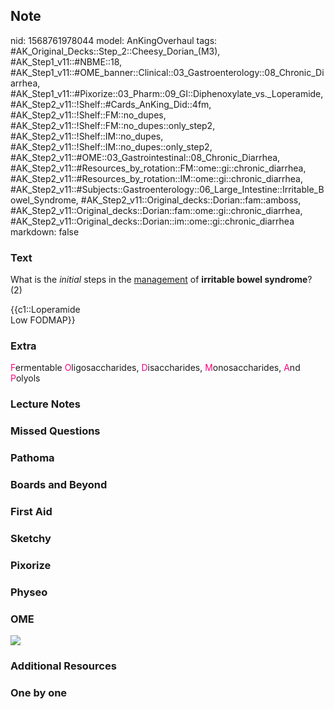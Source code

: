 ## Note
nid: 1568761978044
model: AnKingOverhaul
tags: #AK_Original_Decks::Step_2::Cheesy_Dorian_(M3), #AK_Step1_v11::#NBME::18, #AK_Step1_v11::#OME_banner::Clinical::03_Gastroenterology::08_Chronic_Diarrhea, #AK_Step1_v11::#Pixorize::03_Pharm::09_GI::Diphenoxylate_vs._Loperamide, #AK_Step2_v11::!Shelf::#Cards_AnKing_Did::4fm, #AK_Step2_v11::!Shelf::FM::no_dupes, #AK_Step2_v11::!Shelf::FM::no_dupes::only_step2, #AK_Step2_v11::!Shelf::IM::no_dupes, #AK_Step2_v11::!Shelf::IM::no_dupes::only_step2, #AK_Step2_v11::#OME::03_Gastrointestinal::08_Chronic_Diarrhea, #AK_Step2_v11::#Resources_by_rotation::FM::ome::gi::chronic_diarrhea, #AK_Step2_v11::#Resources_by_rotation::IM::ome::gi::chronic_diarrhea, #AK_Step2_v11::#Subjects::Gastroenterology::06_Large_Intestine::Irritable_Bowel_Syndrome, #AK_Step2_v11::Original_decks::Dorian::fam::amboss, #AK_Step2_v11::Original_decks::Dorian::fam::ome::gi::chronic_diarrhea, #AK_Step2_v11::Original_decks::Dorian::im::ome::gi::chronic_diarrhea
markdown: false

### Text
What is the <i>initial</i> steps in the <u>management</u> of
<b>irritable bowel syndrome</b>? (2)
<div>
  {{c1::Loperamide
  <div>
    Low FODMAP}}
  </div>
</div>

### Extra
<font color="#FC0280">F</font>ermentable <font color=
"#FC0280">O</font>ligosaccharides, <font color=
"#FC0280">D</font>isaccharides, <font color=
"#FC0280">M</font>onosaccharides, <font color="#FC0280">A</font>nd
<font color="#FC0280">P</font>olyols

### Lecture Notes


### Missed Questions


### Pathoma


### Boards and Beyond


### First Aid


### Sketchy


### Pixorize


### Physeo


### OME
<div class="ome-widget">
  <a href=
  "https://onlinemeded.org/spa/gastroenterology/chronic-diarrhea/acquire?ref=anki">
  <img src="_OME_AnkiFlashcards_Lesson_6.png"></a>
</div>

### Additional Resources


### One by one

